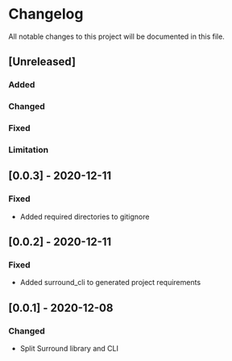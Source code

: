 # Changelog

All notable changes to this project will be documented in this file.

## [Unreleased]

### Added

### Changed

### Fixed

### Limitation

## [0.0.3] - 2020-12-11

### Fixed

- Added required directories to gitignore

## [0.0.2] - 2020-12-11

### Fixed

- Added surround_cli to generated project requirements

## [0.0.1] - 2020-12-08

### Changed

- Split Surround library and CLI
